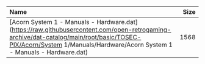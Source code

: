 |Name|Size|
|:---|---:|
|[Acorn System 1 - Manuals - Hardware.dat](https://raw.githubusercontent.com/open-retrogaming-archive/dat-catalog/main/root/basic/TOSEC-PIX/Acorn/System 1/Manuals/Hardware/Acorn System 1 - Manuals - Hardware.dat)|1568|
